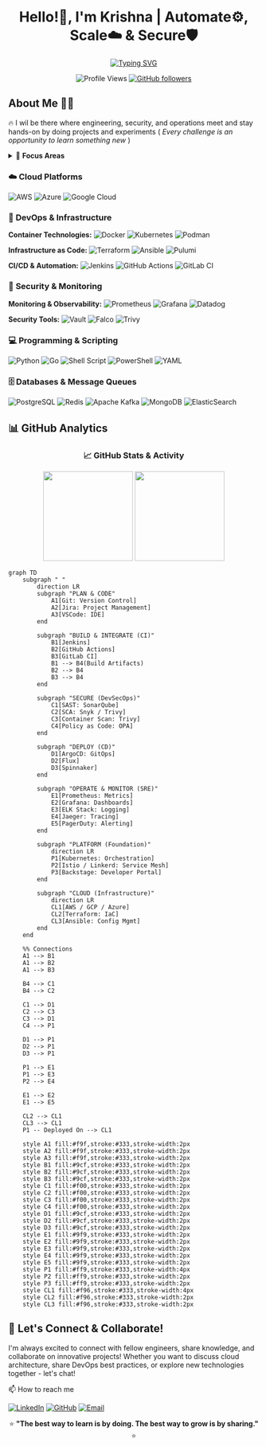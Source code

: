 <div align="center">
  
# Hello!👋, I'm Krishna | Automate⚙️, Scale☁️ & Secure🛡️

[![Typing SVG](https://readme-typing-svg.herokuapp.com?font=Fira+Code&size=23&duration=3000&pause=1000&color=36BCF7FF&center=true&width=600&lines=DevOps+Engineer+%7C+Cloud+Architect;DevSecOps+Specialist+%7C+SRE;Platform+Engineer+%7C+Infrastructure+Expert;Building+Scalable+Cloud+Solutions;🚀+Always+Learning+%7C+Always+Growing+🚀)](https://git.io/typing-svg)

![Profile Views](https://komarev.com/ghpvc/?username=Krishna4K2&label=Profile%20views&color=0e75b6&style=flat)
[![GitHub followers](https://img.shields.io/github/followers/Krishna4K2?label=Followers&style=social)](https://github.com/Krishna4K2?tab=followers)

</div>

## About Me 👨‍💻

🔥 I wil be there where engineering, security, and operations meet and stay hands-on by doing projects and experiments ( *Every challenge is an opportunity to learn something new* )

<details>
<summary>🎯 <b>Focus Areas</b></summary>

- **DevOps & CI/CD**: Streamlining development workflows and deployment pipelines
- **DevSecOps**: Integrating security practices into every stage of the development lifecycle  
- **Cloud Architecture**: Designing and implementing robust multi-cloud solutions
- **Site Reliability Engineering**: Ensuring high availability and performance at scale
- **Platform Engineering**: Building developer-centric platforms and tooling

</details>

### ☁️ **Cloud Platforms**

![AWS](https://img.shields.io/badge/AWS-%23FF9900.svg?style=for-the-badge&logo=amazon-aws&logoColor=white)
![Azure](https://img.shields.io/badge/azure-%230072C6.svg?style=for-the-badge&logo=microsoftazure&logoColor=white)
![Google Cloud](https://img.shields.io/badge/GoogleCloud-%234285F4.svg?style=for-the-badge&logo=google-cloud&logoColor=white)

### 🔧 **DevOps & Infrastructure**

**Container Technologies:**
![Docker](https://img.shields.io/badge/docker-%230db7ed.svg?style=for-the-badge&logo=docker&logoColor=white)
![Kubernetes](https://img.shields.io/badge/kubernetes-%23326ce5.svg?style=for-the-badge&logo=kubernetes&logoColor=white)
![Podman](https://img.shields.io/badge/podman-892CA0.svg?style=for-the-badge&logo=podman&logoColor=white)

**Infrastructure as Code:**
![Terraform](https://img.shields.io/badge/terraform-%235835CC.svg?style=for-the-badge&logo=terraform&logoColor=white)
![Ansible](https://img.shields.io/badge/ansible-%231A1918.svg?style=for-the-badge&logo=ansible&logoColor=white)
![Pulumi](https://img.shields.io/badge/pulumi-8A3391.svg?style=for-the-badge&logo=pulumi&logoColor=white)

**CI/CD & Automation:**
![Jenkins](https://img.shields.io/badge/jenkins-%232C5263.svg?style=for-the-badge&logo=jenkins&logoColor=white)
![GitHub Actions](https://img.shields.io/badge/github%20actions-%232671E5.svg?style=for-the-badge&logo=githubactions&logoColor=white)
![GitLab CI](https://img.shields.io/badge/gitlab%20ci-%23181717.svg?style=for-the-badge&logo=gitlab&logoColor=white)

### 🔐 **Security & Monitoring**

**Monitoring & Observability:**
![Prometheus](https://img.shields.io/badge/Prometheus-E6522C?style=for-the-badge&logo=Prometheus&logoColor=white)
![Grafana](https://img.shields.io/badge/grafana-%23F46800.svg?style=for-the-badge&logo=grafana&logoColor=white)
![Datadog](https://img.shields.io/badge/datadog-%23632CA6.svg?style=for-the-badge&logo=datadog&logoColor=white)

**Security Tools:**
![Vault](https://img.shields.io/badge/vault-%23000000.svg?style=for-the-badge&logo=vault&logoColor=white)
![Falco](https://img.shields.io/badge/falco-%23005066.svg?style=for-the-badge&logo=falco&logoColor=white)
![Trivy](https://img.shields.io/badge/trivy-00979D.svg?style=for-the-badge&logo=trivy&logoColor=white)

### 💻 **Programming & Scripting**

![Python](https://img.shields.io/badge/python-3670A0?style=for-the-badge&logo=python&logoColor=ffdd54)
![Go](https://img.shields.io/badge/go-%2300ADD8.svg?style=for-the-badge&logo=go&logoColor=white)
![Shell Script](https://img.shields.io/badge/shell_script-%23121011.svg?style=for-the-badge&logo=gnu-bash&logoColor=white)
![PowerShell](https://img.shields.io/badge/PowerShell-%235391FE.svg?style=for-the-badge&logo=powershell&logoColor=white)
![YAML](https://img.shields.io/badge/yaml-%23ffffff.svg?style=for-the-badge&logo=yaml&logoColor=151515)

### 🗄️ **Databases & Message Queues**

![PostgreSQL](https://img.shields.io/badge/postgres-%23316192.svg?style=for-the-badge&logo=postgresql&logoColor=white)
![Redis](https://img.shields.io/badge/redis-%23DD0031.svg?style=for-the-badge&logo=redis&logoColor=white)
![Apache Kafka](https://img.shields.io/badge/Apache%20Kafka-000?style=for-the-badge&logo=apachekafka)
![MongoDB](https://img.shields.io/badge/MongoDB-%234ea94b.svg?style=for-the-badge&logo=mongodb&logoColor=white)
![ElasticSearch](https://img.shields.io/badge/-ElasticSearch-005571?style=for-the-badge&logo=elasticsearch)

## 📊 GitHub Analytics

<div align="center">
  
### 📈 GitHub Stats & Activity

<img height="180em" src="https://github-readme-stats.vercel.app/api?username=Krishna4K2&show_icons=true&theme=tokyonight&include_all_commits=true&count_private=true"/>
<img height="180em" src="https://github-readme-stats.vercel.app/api/top-langs/?username=Krishna4K2&layout=compact&langs_count=8&theme=tokyonight"/>

</div>

```mermaid
graph TD
    subgraph " "
        direction LR
        subgraph "PLAN & CODE"
            A1[Git: Version Control]
            A2[Jira: Project Management]
            A3[VSCode: IDE]
        end

        subgraph "BUILD & INTEGRATE (CI)"
            B1[Jenkins]
            B2[GitHub Actions]
            B3[GitLab CI]
            B1 --> B4(Build Artifacts)
            B2 --> B4
            B3 --> B4
        end

        subgraph "SECURE (DevSecOps)"
            C1[SAST: SonarQube]
            C2[SCA: Snyk / Trivy]
            C3[Container Scan: Trivy]
            C4[Policy as Code: OPA]
        end

        subgraph "DEPLOY (CD)"
            D1[ArgoCD: GitOps]
            D2[Flux]
            D3[Spinnaker]
        end

        subgraph "OPERATE & MONITOR (SRE)"
            E1[Prometheus: Metrics]
            E2[Grafana: Dashboards]
            E3[ELK Stack: Logging]
            E4[Jaeger: Tracing]
            E5[PagerDuty: Alerting]
        end

        subgraph "PLATFORM (Foundation)"
            direction LR
            P1[Kubernetes: Orchestration]
            P2[Istio / Linkerd: Service Mesh]
            P3[Backstage: Developer Portal]
        end

        subgraph "CLOUD (Infrastructure)"
            direction LR
            CL1[AWS / GCP / Azure]
            CL2[Terraform: IaC]
            CL3[Ansible: Config Mgmt]
        end
    end

    %% Connections
    A1 --> B1
    A1 --> B2
    A1 --> B3

    B4 --> C1
    B4 --> C2

    C1 --> D1
    C2 --> C3
    C3 --> D1
    C4 --> P1

    D1 --> P1
    D2 --> P1
    D3 --> P1

    P1 --> E1
    P1 --> E3
    P2 --> E4

    E1 --> E2
    E1 --> E5

    CL2 --> CL1
    CL3 --> CL1
    P1 -- Deployed On --> CL1

    style A1 fill:#f9f,stroke:#333,stroke-width:2px
    style A2 fill:#f9f,stroke:#333,stroke-width:2px
    style A3 fill:#f9f,stroke:#333,stroke-width:2px
    style B1 fill:#9cf,stroke:#333,stroke-width:2px
    style B2 fill:#9cf,stroke:#333,stroke-width:2px
    style B3 fill:#9cf,stroke:#333,stroke-width:2px
    style C1 fill:#f00,stroke:#333,stroke-width:2px
    style C2 fill:#f00,stroke:#333,stroke-width:2px
    style C3 fill:#f00,stroke:#333,stroke-width:2px
    style C4 fill:#f00,stroke:#333,stroke-width:2px
    style D1 fill:#9cf,stroke:#333,stroke-width:2px
    style D2 fill:#9cf,stroke:#333,stroke-width:2px
    style D3 fill:#9cf,stroke:#333,stroke-width:2px
    style E1 fill:#9f9,stroke:#333,stroke-width:2px
    style E2 fill:#9f9,stroke:#333,stroke-width:2px
    style E3 fill:#9f9,stroke:#333,stroke-width:2px
    style E4 fill:#9f9,stroke:#333,stroke-width:2px
    style E5 fill:#9f9,stroke:#333,stroke-width:2px
    style P1 fill:#ff9,stroke:#333,stroke-width:4px
    style P2 fill:#ff9,stroke:#333,stroke-width:2px
    style P3 fill:#ff9,stroke:#333,stroke-width:2px
    style CL1 fill:#f96,stroke:#333,stroke-width:4px
    style CL2 fill:#f96,stroke:#333,stroke-width:2px
    style CL3 fill:#f96,stroke:#333,stroke-width:2px
```

## 🤝 Let's Connect & Collaborate!

I'm always excited to connect with fellow engineers, share knowledge, and collaborate on innovative projects! Whether you want to discuss cloud architecture, share DevOps best practices, or explore new technologies together - let's chat!

📫 How to reach me

[![LinkedIn](https://img.shields.io/badge/LinkedIn-%230077B5.svg?style=for-the-badge&logo=linkedin&logoColor=white)](https://www.linkedin.com/in/sai-krishna4k2/)
[![GitHub](https://img.shields.io/badge/github-%23121011.svg?style=for-the-badge&logo=github&logoColor=white)](https://github.com/Krishna4K2)
[![Email](https://img.shields.io/badge/Email-D14836?style=for-the-badge&logo=gmail&logoColor=white)](mailto:krishna.ch.tech@gmail.com)

<div align="center">

⭐ **"The best way to learn is by doing. The best way to grow is by sharing."** ⭐

</div>
